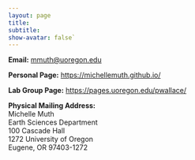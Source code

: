```yaml
---
layout: page
title: 
subtitle:
show-avatar: false`
---
```


**Email:** <mmuth@uoregon.edu>

**Personal Page:** <https://michellemuth.github.io/>

**Lab Group Page:** <https://pages.uoregon.edu/pwallace/>

**Physical Mailing Address:**  
Michelle Muth  
Earth Sciences Department  
100 Cascade Hall  
1272 University of Oregon  
Eugene, OR 97403-1272  
